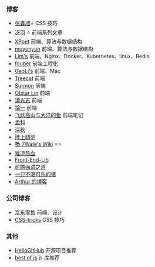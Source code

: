 ### 博客

- [张鑫旭](https://www.zhangxinxu.com/)⭐ CSS 技巧
- [冴羽](https://github.com/mqyqingfeng/Blog) ⭐ 前端系列文章
- [XPoet](https://xpoet.cn/archives/) 前端、算法与数据结构
- [muyunyun](https://muyunyun.cn/) 前端、算法与数据结构
- [Lim's](https://limsanity.github.io/) 前端、Nginx、Docker、Kubernetes、linux、Redis
- [fouber](https://github.com/fouber/blog) 前端工程化
- [GaoLi's](https://gaoli.me/) 前端、Mac
- [Treecat](https://treecat.cn/#/home) 前端
- [Surmon](https://surmon.me/) 前端
- [Otstar Lin](https://blog.ixk.me/) 前端
- [谭光志](https://github.com/woai3c/Front-end-articles) 前端
- [拾一](https://innei.in/) 前端
- [飞跃高山与大洋的鱼](https://docs.shanyuhai.top/) 前端笔记
- [孟科](https://www.mengke.me/)
- [深秋](https://www.lateautumn.cn/)
- [陟上晴明](https://yogwang.site/)
- [📚 7Wate's Wiki](https://wiki.7wate.com/) ⭐⭐
- [难凉热血 ](https://nlrx-wjc.github.io/Blog/)
- [Front-End-Lib](https://willbchang.notion.site/willbchang/Front-End-Lib-641a7f4ffdc643239155757324fdce02)
- [前端面试之道](https://wangtunan.github.io/blog/interview/#%E9%97%AD%E5%8C%85)
- [一只不喝可乐的猪](https://zt0729.xyz/)
- [Arthur 的博客](https://ffffourwood.cn/)

### 公司博客

- [京东零售](https://jelly.jd.com/) 前端、设计
- [CSS-tricks](https://css-tricks.com/) CSS 技巧

### 其他
- [HelloGitHub](https://hellogithub.com/) 开源项目推荐
- [best of js](https://bestofjs.org/) js 库推荐
